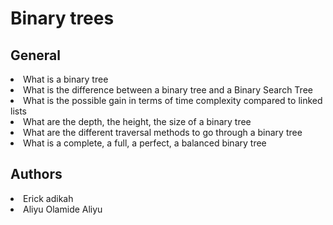<h1>Binary trees</h1>

<h2>General</h2>
<li>What is a binary tree</li>
<li>What is the difference between a binary tree and a Binary Search Tree</li>
<li>What is the possible gain in terms of time complexity compared to linked lists</li>
<li>What are the depth, the height, the size of a binary tree</li>
<li>What are the different traversal methods to go through a binary tree</li>
<li>What is a complete, a full, a perfect, a balanced binary tree</li>
<h2>Authors</h2>
<li>Erick adikah</li>
<li>Aliyu Olamide Aliyu</li>
